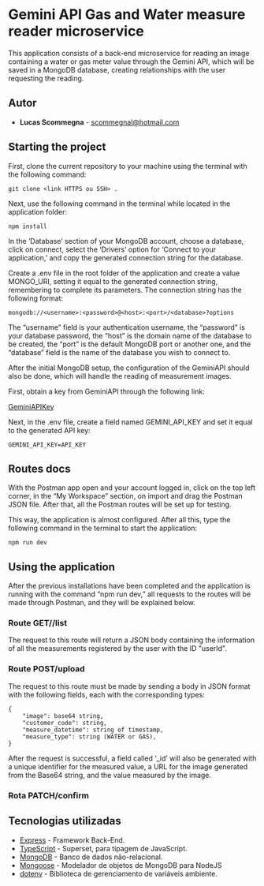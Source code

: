 # Gemini API Gas and Water measure reader microservice

This application consists of a back-end microservice for reading an image containing a water or gas meter value through the Gemini API, which will be saved in a MongoDB database, creating relationships with the user requesting the reading.

## Autor

- **Lucas Scommegna** - [scommegnal@hotmail.com](scommegnal@gmail.com)

## Starting the project

First, clone the current repository to your machine using the terminal with the following command:

```
git clone <link HTTPS ou SSH> .
```

Next, use the following command in the terminal while located in the application folder:

```
npm install
```

In the ‘Database’ section of your MongoDB account, choose a database, click on connect, select the ‘Drivers’ option for ‘Connect to your application,’ and copy the generated connection string for the database.

Create a .env file in the root folder of the application and create a value MONGO_URI, setting it equal to the generated connection string, remembering to complete its parameters. The connection string has the following format:

```
mongodb://<username>:<password>@<host>:<port>/<database>?options
```

The “username” field is your authentication username, the “password” is your database password, the “host” is the domain name of the database to be created, the “port” is the default MongoDB port or another one, and the “database” field is the name of the database you wish to connect to.

After the initial MongoDB setup, the configuration of the GeminiAPI should also be done, which will handle the reading of measurement images.

First, obtain a key from GeminiAPI through the following link:

[GeminiAPIKey](https://ai.google.dev/gemini-api/docs/api-key)

Next, in the .env file, create a field named GEMINI_API_KEY and set it equal to the generated API key:

```
GEMINI_API_KEY=API_KEY
```

## Routes docs

With the Postman app open and your account logged in, click on the top left corner, in the “My Workspace” section, on import and drag the Postman JSON file.
After that, all the Postman routes will be set up for testing.

This way, the application is almost configured. After all this, type the following command in the terminal to start the application:

```
npm run dev
```

## Using the application

After the previous installations have been completed and the application is running with the command “npm run dev,” all requests to the routes will be made through Postman, and they will be explained below.

### Route GET/<userId>/list

The request to this route will return a JSON body containing the information of all the measurements registered by the user with the ID "userId".

### Route POST/upload

The request to this route must be made by sending a body in JSON format with the following fields, each with the corresponding types:

```
{
    "image": base64 string,
    "customer_code": string,
    "measure_datetime": string of timestamp,
    "measure_type": string (WATER or GAS),
}
```

After the request is successful, a field called ‘\_id’ will also be generated with a unique identifier for the measured value, a URL for the image generated from the Base64 string, and the value measured by the image.

### Rota PATCH/confirm

## Tecnologias utilizadas

- [Express](https://expressjs.com/pt-br/) - Framework Back-End.
- [TypeScript](https://www.typescriptlang.org/) - Superset, para tipagem de JavaScript.
- [MongoDB](https://www.mongodb.com/pt-br) - Banco de dados não-relacional.
- [Mongoose](https://mongoosejs.com/) - Modelador de objetos de MongoDB para NodeJS
- [dotenv](https://www.npmjs.com/package/dotenv) - Biblioteca de gerenciamento de variáveis ambiente.
